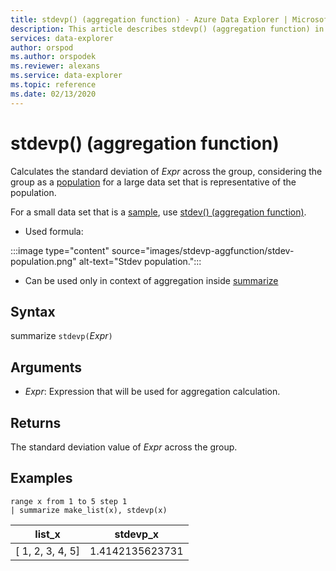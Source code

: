 ```yaml
---
title: stdevp() (aggregation function) - Azure Data Explorer | Microsoft Docs
description: This article describes stdevp() (aggregation function) in Azure Data Explorer.
services: data-explorer
author: orspod
ms.author: orspodek
ms.reviewer: alexans
ms.service: data-explorer
ms.topic: reference
ms.date: 02/13/2020
---
```

# stdevp() (aggregation function)

Calculates the standard deviation of *Expr* across the group, considering the group as a [population](https://en.wikipedia.org/wiki/Statistical_population) for a large data set that is representative of the population. 

For a small data set that is a [sample](https://en.wikipedia.org/wiki/Sample_%28statistics%29), use [stdev() (aggregation function)](stdev-aggfunction.md). 


* Used formula:

:::image type="content" source="images/stdevp-aggfunction/stdev-population.png" alt-text="Stdev population.":::

* Can be used only in context of aggregation inside [summarize](summarizeoperator.md)

## Syntax

summarize `stdevp(`*Expr*`)`

## Arguments

* *Expr*: Expression that will be used for aggregation calculation. 

## Returns

The standard deviation value of *Expr* across the group.
 
## Examples

```kusto
range x from 1 to 5 step 1
| summarize make_list(x), stdevp(x)

```

|list_x|stdevp_x|
|---|---|
|[ 1, 2, 3, 4, 5]|1.4142135623731|
